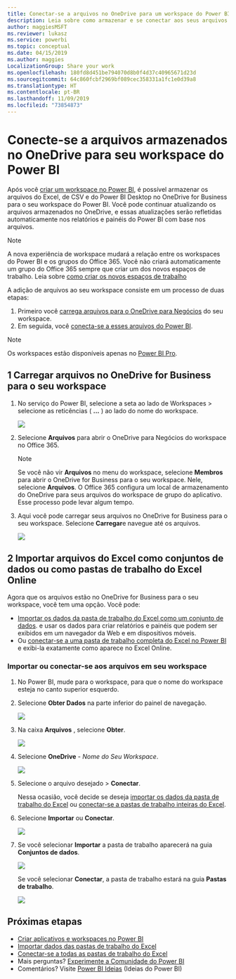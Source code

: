 ```yaml
---
title: Conectar-se a arquivos no OneDrive para um workspace do Power BI
description: Leia sobre como armazenar e se conectar aos seus arquivos de Excel, CSV e do Power BI Desktop no OneDrive para o seu workspace do Power BI.
author: maggiesMSFT
ms.reviewer: lukasz
ms.service: powerbi
ms.topic: conceptual
ms.date: 04/15/2019
ms.author: maggies
LocalizationGroup: Share your work
ms.openlocfilehash: 180fd8d451be794070d8b0f4d37c40965671d23d
ms.sourcegitcommit: 64c860fcbf2969bf089cec358331a1fc1e0d39a8
ms.translationtype: HT
ms.contentlocale: pt-BR
ms.lasthandoff: 11/09/2019
ms.locfileid: "73854873"
---
```

# <a name="connect-to-files-stored-in-onedrive-for-your-power-bi-workspace"></a>Conecte-se a arquivos armazenados no OneDrive para seu workspace do Power BI
Após você [criar um workspace no Power BI](service-create-distribute-apps.md), é possível armazenar os arquivos do Excel, de CSV e do Power BI Desktop no OneDrive for Business para o seu workspace do Power BI. Você pode continuar atualizando os arquivos armazenados no OneDrive, e essas atualizações serão refletidas automaticamente nos relatórios e painéis do Power BI com base nos arquivos. 

> [!NOTE]
> A nova experiência de workspace mudará a relação entre os workspaces do Power BI e os grupos do Office 365. Você não criará automaticamente um grupo do Office 365 sempre que criar um dos novos espaços de trabalho. Leia sobre [como criar os novos espaços de trabalho](service-create-the-new-workspaces.md)

A adição de arquivos ao seu workspace consiste em um processo de duas etapas: 

1. Primeiro você [carrega arquivos para o OneDrive para Negócios](service-connect-to-files-in-app-workspace-onedrive-for-business.md#1-upload-files-to-the-onedrive-for-business-for-your-workspace) do seu workspace.
2. Em seguida, você [conecta-se a esses arquivos do Power BI](service-connect-to-files-in-app-workspace-onedrive-for-business.md#2-import-excel-files-as-datasets-or-as-excel-online-workbooks).

> [!NOTE]
> Os workspaces estão disponíveis apenas no [Power BI Pro](service-features-license-type.md).
> 

## <a name="1-upload-files-to-the-onedrive-for-business-for-your-workspace"></a>1 Carregar arquivos no OneDrive for Business para o seu workspace
1. No serviço do Power BI, selecione a seta ao lado de Workspaces &gt; selecione as reticências ( **...** ) ao lado do nome do workspace. 
   
   ![](media/service-connect-to-files-in-app-workspace-onedrive-for-business/power-bi-app-ellipsis.png)
2. Selecione **Arquivos** para abrir o OneDrive para Negócios do workspace no Office 365.
   
   > [!NOTE]
   > Se você não vir **Arquivos** no menu do workspace, selecione **Membros** para abrir o OneDrive for Business para o seu workspace. Nele, selecione **Arquivos**. O Office 365 configura um local de armazenamento do OneDrive para seus arquivos do workspace de grupo do aplicativo. Esse processo pode levar algum tempo. 
   > 
   > 
3. Aqui você pode carregar seus arquivos no OneDrive for Business para o seu workspace. Selecione **Carregar**e navegue até os arquivos.
   
   ![](media/service-connect-to-files-in-app-workspace-onedrive-for-business/pbi_grpfilesonedrive.png)

## <a name="2-import-excel-files-as-datasets-or-as-excel-online-workbooks"></a>2 Importar arquivos do Excel como conjuntos de dados ou como pastas de trabalho do Excel Online
Agora que os arquivos estão no OneDrive for Business para o seu workspace, você tem uma opção. Você pode: 

* [Importar os dados da pasta de trabalho do Excel como um conjunto de dados](service-get-data-from-files.md). e usar os dados para criar relatórios e painéis que podem ser exibidos em um navegador da Web e em dispositivos móveis.
* Ou [conectar-se a uma pasta de trabalho completa do Excel no Power BI](service-excel-workbook-files.md) e exibi-la exatamente como aparece no Excel Online.

### <a name="import-or-connect-to-the-files-in-your-workspace"></a>Importar ou conectar-se aos arquivos em seu workspace
1. No Power BI, mude para o workspace, para que o nome do workspace esteja no canto superior esquerdo. 
2. Selecione **Obter Dados** na parte inferior do painel de navegação. 
   
   ![](media/service-connect-to-files-in-app-workspace-onedrive-for-business/power-bi-app-get-data-button.png)
3. Na caixa **Arquivos** , selecione **Obter**.
   
   ![](media/service-connect-to-files-in-app-workspace-onedrive-for-business/pbi_getfiles.png)
4. Selecione **OneDrive** - *Nome do Seu Workspace*.
   
    ![](media/service-connect-to-files-in-app-workspace-onedrive-for-business/pbi_grp_one_drive_shrpt.png)
5. Selecione o arquivo desejado > **Conectar**.
   
    Nessa ocasião, você decide se deseja [importar os dados da pasta de trabalho do Excel](service-get-data-from-files.md) ou [conectar-se a pastas de trabalho inteiras do Excel](service-excel-workbook-files.md).
6. Selecione **Importar** ou **Conectar**.
   
    ![](media/service-connect-to-files-in-app-workspace-onedrive-for-business/pbi_importexceldataorwholecrop.png)
7. Se você selecionar **Importar** a pasta de trabalho aparecerá na guia **Conjuntos de dados**. 
   
    ![](media/service-connect-to-files-in-app-workspace-onedrive-for-business/power-bi-app-excel-file-import.png)
   
    Se você selecionar **Conectar**, a pasta de trabalho estará na guia **Pastas de trabalho**.
   
    ![](media/service-connect-to-files-in-app-workspace-onedrive-for-business/power-bi-app-excel-file-connect.png)

## <a name="next-steps"></a>Próximas etapas
* [Criar aplicativos e workspaces no Power BI](service-create-distribute-apps.md)
* [Importar dados das pastas de trabalho do Excel](service-get-data-from-files.md)
* [Conectar-se a todas as pastas de trabalho do Excel](service-excel-workbook-files.md)
* Mais perguntas? [Experimente a Comunidade do Power BI](https://community.powerbi.com/)
* Comentários? Visite [Power BI Ideias](https://ideas.powerbi.com/forums/265200-power-bi) (Ideias do Power BI)

